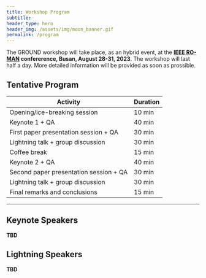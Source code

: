 ```yaml
---
title: Workshop Program
subtitle: 
header_type: hero
header_img: /assets/img/moon_banner.gif
permalink: /program
---
```


The GROUND workshop will take place, as an hybrid event, at the **[IEEE RO-MAN](http://ro-man2023.org/main) confererence, Busan, August 28-31, 2023**. The workshop will last half a day. More detailed information will be provided as soon as prossible.


## Tentative Program

| **Activity**                           | **Duration** |
|----------------------------------------|--------------|
| Opening/ice-breaking session           | 10 min       |
| Keynote 1 + QA                         | 40 min       |
| First paper presentation session + QA  | 30 min       |
| Lightning talk + group discussion      | 30 min       |
| Coffee break                           | 15 min       |
| Keynote 2 + QA                         | 40 min       |
| Second paper presentation session + QA | 30 min       |
| Lightning talk + group discussion      | 30 min       |
| Final remarks and conclusions          | 15 min       |

 ---

 ## Keynote Speakers

**TBD**


 ## Lightning Speakers

**TBD**
